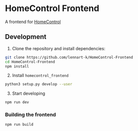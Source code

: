 # HomeControl Frontend

A frontend for [HomeControl](https://github.com/lennart-k/HomeControl)

## Development

1. Clone the repository and install dependencies:

```bash
git clone https://github.com/lennart-k/HomeControl-Frontend
cd HomeControl-Frontend
npm install
```
2. Install `homecontrol_frontend`

```bash
python3 setup.py develop --user
```

3. Start developing

```bash
npm run dev
```

### Building the frontend

```bash
npm run build
```
